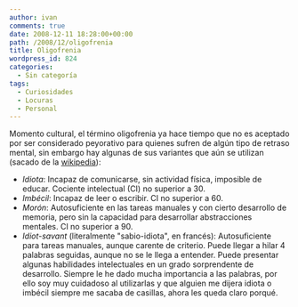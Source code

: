 ```yaml
---
author: ivan
comments: true
date: 2008-12-11 18:28:00+00:00
path: /2008/12/oligofrenia
title: Oligofrenia
wordpress_id: 824
categories:
  - Sin categoría
tags:
  - Curiosidades
  - Locuras
  - Personal
---
```


Momento cultural, el término oligofrenia ya hace tiempo que no es aceptado por ser considerado peyorativo para quienes sufren de algún tipo de retraso mental, sin embargo hay algunas de sus variantes que aún se utilizan (sacado de la [wikipedia](https://es.wikipedia.org/wiki/Oligofrenia)):

- _Idiota_: Incapaz de comunicarse, sin actividad física, imposible de educar. Cociente intelectual (CI) no superior a 30.
- _Imbécil_: Incapaz de leer o escribir. CI no superior a 60.
- _Morón_: Autosuficiente en las tareas manuales y con cierto desarrollo de memoria, pero sin la capacidad para desarrollar abstracciones mentales. CI no superior a 90.
- _Idiot-savant_ (literalmente "sabio-idiota", en francés): Autosuficiente para tareas manuales, aunque carente de criterio. Puede llegar a hilar 4 palabras seguidas, aunque no se le llega a entender. Puede presentar algunas habilidades intelectuales en un grado sorprendente de desarrollo.
  Siempre le he dado mucha importancia a las palabras, por ello soy muy cuidadoso al utilizarlas y que alguien me dijera idiota o imbécil siempre me sacaba de casillas, ahora les queda claro porqué.
